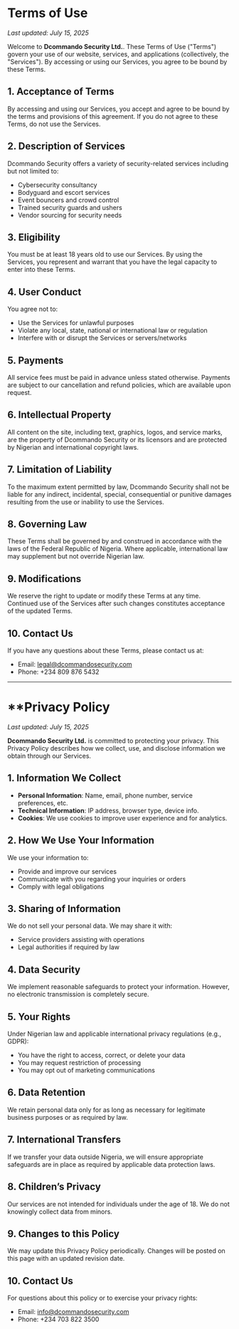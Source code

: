 # Terms of Use

_Last updated: July 15, 2025_

Welcome to **Dcommando Security Ltd.**. These Terms of Use ("Terms") govern your use of our website, services, and applications (collectively, the "Services"). By accessing or using our Services, you agree to be bound by these Terms.

## 1. Acceptance of Terms

By accessing and using our Services, you accept and agree to be bound by the terms and provisions of this agreement. If you do not agree to these Terms, do not use the Services.

## 2. Description of Services

Dcommando Security offers a variety of security-related services including but not limited to:

- Cybersecurity consultancy
- Bodyguard and escort services
- Event bouncers and crowd control
- Trained security guards and ushers
- Vendor sourcing for security needs

## 3. Eligibility

You must be at least 18 years old to use our Services. By using the Services, you represent and warrant that you have the legal capacity to enter into these Terms.

## 4. User Conduct

You agree not to:

- Use the Services for unlawful purposes
- Violate any local, state, national or international law or regulation
- Interfere with or disrupt the Services or servers/networks

## 5. Payments

All service fees must be paid in advance unless stated otherwise. Payments are subject to our cancellation and refund policies, which are available upon request.

## 6. Intellectual Property

All content on the site, including text, graphics, logos, and service marks, are the property of Dcommando Security or its licensors and are protected by Nigerian and international copyright laws.

## 7. Limitation of Liability

To the maximum extent permitted by law, Dcommando Security shall not be liable for any indirect, incidental, special, consequential or punitive damages resulting from the use or inability to use the Services.

## 8. Governing Law

These Terms shall be governed by and construed in accordance with the laws of the Federal Republic of Nigeria. Where applicable, international law may supplement but not override Nigerian law.

## 9. Modifications

We reserve the right to update or modify these Terms at any time. Continued use of the Services after such changes constitutes acceptance of the updated Terms.

## 10. Contact Us

If you have any questions about these Terms, please contact us at:

- Email: [legal@dcommandosecurity.com](mailto:legal@dcommandosecurity.com)
- Phone: +234 809 876 5432

---

# \*\*Privacy Policy

_Last updated: July 15, 2025_

**Dcommando Security Ltd.** is committed to protecting your privacy. This Privacy Policy describes how we collect, use, and disclose information we obtain through our Services.

## 1. Information We Collect

- **Personal Information**: Name, email, phone number, service preferences, etc.
- **Technical Information**: IP address, browser type, device info.
- **Cookies**: We use cookies to improve user experience and for analytics.

## 2. How We Use Your Information

We use your information to:

- Provide and improve our services
- Communicate with you regarding your inquiries or orders
- Comply with legal obligations

## 3. Sharing of Information

We do not sell your personal data. We may share it with:

- Service providers assisting with operations
- Legal authorities if required by law

## 4. Data Security

We implement reasonable safeguards to protect your information. However, no electronic transmission is completely secure.

## 5. Your Rights

Under Nigerian law and applicable international privacy regulations (e.g., GDPR):

- You have the right to access, correct, or delete your data
- You may request restriction of processing
- You may opt out of marketing communications

## 6. Data Retention

We retain personal data only for as long as necessary for legitimate business purposes or as required by law.

## 7. International Transfers

If we transfer your data outside Nigeria, we will ensure appropriate safeguards are in place as required by applicable data protection laws.

## 8. Children’s Privacy

Our services are not intended for individuals under the age of 18. We do not knowingly collect data from minors.

## 9. Changes to this Policy

We may update this Privacy Policy periodically. Changes will be posted on this page with an updated revision date.

## 10. Contact Us

For questions about this policy or to exercise your privacy rights:

- Email: [info@dcommandosecurity.com](mailto:info@dcommandosecurity.com)
- Phone: +234 703 822 3500
